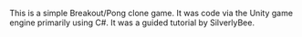 This is a simple Breakout/Pong clone game. It was code via the Unity game engine primarily using C#. It was a guided tutorial by SilverlyBee.
